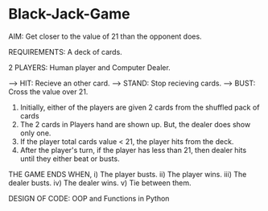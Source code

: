 # Black-Jack-Game

AIM: Get closer to the value of 21 than the opponent does.

REQUIREMENTS: A deck of cards.

2 PLAYERS: Human player and Computer Dealer.

--> HIT: Recieve an other card.
--> STAND: Stop recieving cards.
--> BUST: Cross the value over 21.

1. Initially, either of the players are given 2 cards from the shuffled pack of cards
2. The 2 cards in Players hand are shown up. But, the dealer does show only one.
3. If the player total cards value < 21, the player hits from the deck.
4. After the player's turn, if the player has less than 21, then dealer hits until they either beat or busts.

THE GAME ENDS WHEN, 
  i) The player busts.
  ii) The player wins.
  iii) The dealer busts.
  iv) The dealer wins.
  v) Tie between them.

DESIGN OF CODE: OOP and Functions in Python
